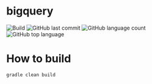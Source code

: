 # bigquery
![Build](https://github.com/trevorism/bigquery/actions/workflows/deploy.yml/badge.svg)
![GitHub last commit](https://img.shields.io/github/last-commit/trevorism/bigquery)
![GitHub language count](https://img.shields.io/github/languages/count/trevorism/bigquery)
![GitHub top language](https://img.shields.io/github/languages/top/trevorism/bigquery)

# How to build
`gradle clean build`
